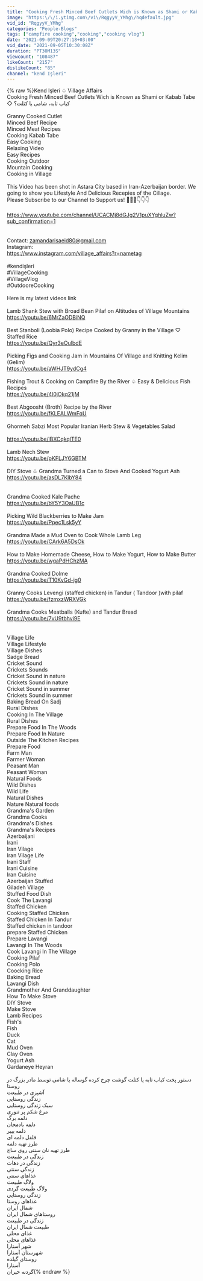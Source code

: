 ```yaml
---
title: "Cooking Fresh Minced Beef Cutlets Wich is Known as Shami or Kabab Tabe ◇  کباب تابه، شامی یا کتلت؟"
image: "https:\/\/i.ytimg.com\/vi\/RqgyyV_YMhg\/hqdefault.jpg"
vid_id: "RqgyyV_YMhg"
categories: "People-Blogs"
tags: ["campfire cooking","cooking","cooking vlog"]
date: "2021-09-09T20:27:18+03:00"
vid_date: "2021-09-05T10:30:08Z"
duration: "PT30M13S"
viewcount: "108487"
likeCount: "2157"
dislikeCount: "85"
channel: "kend Işleri"
---
```

{% raw %}Kend Işleri ♤ Village Affairs<br />Cooking Fresh Minced Beef Cutlets Wich is Known as Shami or Kabab Tabe ◇  کباب تابه، شامی یا کتلت؟<br /><br />Granny Cooked Cutlet<br />Minced Beef Recipe<br />Minced Meat Recipes <br />Cooking Kabab Tabe<br />Easy Cooking<br />Relaxing Video<br />Easy Recipes<br />Cooking Outdoor<br />Mountain Cooking <br />Cooking in Village<br /><br />This Video has been shot in Astara City based in Iran-Azerbaijan border. We going to show you Lifestyle And Delicious Recepies of the Cillage.<br />Please Subscribe to our Channel to Support us! 🙏🙏🙏👇👇👇<br /><br /><a rel="nofollow" target="blank" href="https://www.youtube.com/channel/UCACMj8dGJg2V1puXYghluZw?sub_confirmation=1">https://www.youtube.com/channel/UCACMj8dGJg2V1puXYghluZw?sub_confirmation=1</a><br /><br /><br />Contact: zamandarisaeid80@gmail.com<br />Instagram:<br /><a rel="nofollow" target="blank" href="https://www.instagram.com/village_affairs?r=nametag">https://www.instagram.com/village_affairs?r=nametag</a><br /><br />#kendişleri<br />#VillageCooking<br />#VillageVlog<br />#OutdooreCooking<br /><br />Here is my latest videos link <br /><br />Lamb Shank Stew with Broad Bean Pilaf on Altitudes of Village Mountains <br /><a rel="nofollow" target="blank" href="https://youtu.be/6MrZaODBiNQ">https://youtu.be/6MrZaODBiNQ</a><br /><br />Best Stanboli (Loobia Polo) Recipe Cooked by Granny in the Village ♡ Staffed Rice<br /><a rel="nofollow" target="blank" href="https://youtu.be/Qyr3eOulbdE">https://youtu.be/Qyr3eOulbdE</a><br /><br />Picking Figs and Cooking Jam in Mountains Of Village and Knitting Kelim (Gelim)<br /><a rel="nofollow" target="blank" href="https://youtu.be/aWHJT9ydCg4">https://youtu.be/aWHJT9ydCg4</a><br /><br />Fishing Trout &amp; Cooking on Campfire By the River ♤ Easy &amp; Delicious Fish Recipes<br /><a rel="nofollow" target="blank" href="https://youtu.be/4l0jOkq21jM">https://youtu.be/4l0jOkq21jM</a><br /><br />Best Abgoosht (Broth) Recipe by the River<br /><a rel="nofollow" target="blank" href="https://youtu.be/fKLEALWmFqU">https://youtu.be/fKLEALWmFqU</a><br /><br />Ghormeh Sabzi Most Popular Iranian Herb Stew &amp; Vegetables Salad<br /><br /><a rel="nofollow" target="blank" href="https://youtu.be/lBXCqkqlTE0">https://youtu.be/lBXCqkqlTE0</a> <br /><br />Lamb Nech Stew<br /><a rel="nofollow" target="blank" href="https://youtu.be/pKFLJY6GBTM">https://youtu.be/pKFLJY6GBTM</a><br /><br />DIY Stove ♧ Grandma Turned a Can to Stove And Cooked Yogurt Ash<br /><a rel="nofollow" target="blank" href="https://youtu.be/asDL7KlbY84">https://youtu.be/asDL7KlbY84</a><br /><br /><br />Grandma Cooked Kale Pache<br /><a rel="nofollow" target="blank" href="https://youtu.be/bY5Y3OaUB1c">https://youtu.be/bY5Y3OaUB1c</a><br /><br />Picking Wild Blackberries to Make Jam<br /><a rel="nofollow" target="blank" href="https://youtu.be/Ppec1Lsk5yY">https://youtu.be/Ppec1Lsk5yY</a><br /><br />Grandma Made a Mud Oven to Cook Whole Lamb Leg <br /><a rel="nofollow" target="blank" href="https://youtu.be/CArk6A5DsOk">https://youtu.be/CArk6A5DsOk</a><br /><br />How to Make Homemade Cheese, How to Make Yogurt, How to Make Butter<br /><a rel="nofollow" target="blank" href="https://youtu.be/wgaPdHChzMA">https://youtu.be/wgaPdHChzMA</a><br /><br />Grandma Cooked Dolme<br /><a rel="nofollow" target="blank" href="https://youtu.be/T10KvGd-jg0">https://youtu.be/T10KvGd-jg0</a><br /><br />Granny Cooks Levengi (staffed chicken) in Tandur ( Tandoor )with pilaf <br /><a rel="nofollow" target="blank" href="https://youtu.be/fzmxzWRXVGk">https://youtu.be/fzmxzWRXVGk</a> <br /><br />Grandma Cooks Meatballs (Kufte) and Tandur Bread<br /><a rel="nofollow" target="blank" href="https://youtu.be/7vU9tbhvi9E">https://youtu.be/7vU9tbhvi9E</a> <br /><br /><br />Village Life<br />Village Lifestyle<br />Village Dishes<br />Sadge Bread<br />Cricket Sound<br />Crickets Sounds<br />Cricket Sound in nature<br />Crickets Sound in nature <br />Cricket Sound in summer<br />Crickets Sound in summer <br />Baking Bread On Sadj<br />Rural Dishes <br />Cooking In The Village <br />Rural Dishes <br />Prepare Food In The Woods <br />Prepare Food In Nature <br />Outside The Kitchen Recipes <br />Prepare Food <br />Farm Man<br />Farmer Woman<br />Peasant Man <br />Peasant Woman <br />Natural Foods <br />Wild Dishes <br />Wild Life <br />Natural Dishes <br />Nature Natural foods <br />Grandma's Garden <br />Grandma Cooks <br />Grandma's Dishes <br />Grandma's Recipes <br />Azerbaijani <br />Irani <br />Iran Vilage<br />Iran Vilage Life<br />Irani Staff<br />Irani Cuisine<br />Iran Cuisine<br />Azerbaijan Stuffed <br />Giladeh Village<br />Stuffed Food Dish <br />Cook The Lavangi<br />Staffed Chicken<br />Cooking Staffed Chicken<br />Staffed Chicken In Tandur<br />Staffed chicken in tandoor<br />prepare Staffed Chicken<br />Prepare Lavangi<br />Lavangi In The Woods <br />Cook Lavangi In The Village <br />Cooking Pilaf<br />Cooking Polo<br />Coocking Rice<br />Baking Bread<br />Lavangi Dish<br />Grandmother And Granddaughter<br />How To Make Stove<br />DIY Stove<br />Make Stove<br />Lamb Recipes<br />Fish's <br />Fish<br />Duck<br />Cat<br />Mud Oven<br />Clay Oven<br />Yogurt Ash<br />Gardaneye Heyran<br /><br />دستور پخت کباب تابه یا کتلت گوشت چرخ کرده گوساله یا شامی توسط مادر بزرگ در روستا <br />آشپزی در طبیعت<br />زندگی روستایی<br />سبک زندگی روستایی<br />مرغ شکم پر تنوری<br />دلمه برگ<br />دلمه بادمجان<br />دلمه بیبر<br />فلفل دلمه ای<br />طرز تهیه دلمه<br />طرز تهیه نان سنتی روی ساج<br />زندگی در طبیعت<br />زندگی در دهات<br />زندگی سنتی<br />غذاهای سنتی<br />ولاگ طبیعت<br />ولاگ طبیعت گردی<br />زندگی روستایی<br />غذاهای روستا<br />شمال ایران<br />روستاهای شمال ایران<br />زندگی در طبیعت<br />طبیعت شمال ایران<br />غذای محلی<br />غذاهای محلی<br />شهر آستارا<br />شهرستان آستارا<br />روستای گیلده<br />آستارا<br />گردنه حیران{% endraw %}
